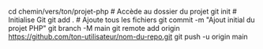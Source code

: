 cd chemin/vers/ton/projet-php     # Accède au dossier du projet
git init                          # Initialise Git
git add .                         # Ajoute tous les fichiers
git commit -m "Ajout initial du projet PHP"
git branch -M main
git remote add origin https://github.com/ton-utilisateur/nom-du-repo.git
git push -u origin main
